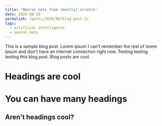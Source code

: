 ```yaml
---
title: 'Neural nets from (mostly) scratch'
date: 2020-08-15
permalink: /posts/2020/08/blog-post-1/
tags:
  - artificial intelligence
  - neural nets
---
```


This is a sample blog post. Lorem ipsum I can't remember the rest of lorem ipsum and don't have an internet connection right now. Testing testing testing this blog post. Blog posts are cool.

Headings are cool
======

You can have many headings
======

Aren't headings cool?
------
